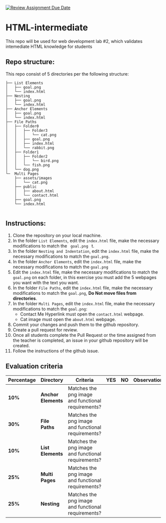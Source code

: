 [![Review Assignment Due Date](https://classroom.github.com/assets/deadline-readme-button-22041afd0340ce965d47ae6ef1cefeee28c7c493a6346c4f15d667ab976d596c.svg)](https://classroom.github.com/a/hFCTbj29)
# HTML-intermediate
This repo will be used for web development lab #2, which validates intemediate HTML knowledge for students

## Repo structure:

This repo consist of 5 directories per the following structure:<br />
```
├── List Elements
│   ├── goal.png
│   └── index.html
├── Nesting
│   ├── goal.png
│   └── index.html
├── Anchor Elements
│   ├── goal.png
│   └── index.html
├── File Paths
│   ├── Folder0
│   │   ├── Folder3
│   │   │   └── cat.png
│   │   ├── goal.png
│   │   ├── index.html
│   │   └── rabbit.png
│   ├── Folder1
│   │   ├── Folder2
│   │   │   └── bird.png
│   │   └── fish.png
│   └── dog.png
└─  Multi Pages
    ├── assets/images
    │   └── cat.png
    ├── public
    │   ├── about.html
    │   └── contact.html
    ├── goal.png
    └── index.html


```

## Instructions:
1. Clone the repository on your local machine.
2. In the folder  <code>List Elements</code>, edit the <code>index.html</code> file, make the necessary modifications to match the <code> goal.png </code> t.
3. In the folder  <code>Nesting and Indentation</code>, edit the <code>index.html</code> file, make the necessary modifications to match the <code>goal.png</code>.
4. In the folder  <code>Anchor Elements</code>, edit the <code>index.html</code> file, make the necessary modifications to match the <code>goal.png</code>
5. Edit the <code>index.html</code> file,  make the necessary modifications to match the <code>goal.png</code> on each folder, in this exercise you must add the 5 webpages you want with the text you want.
6. In the folder  <code>File Paths</code>, edit the <code>index.html</code> file, make the necessary modifications to match the <code>goal.png</code>, **Do Not move files from directories**.
7. In the folder  <code>Multi Pages</code>, edit the <code>index.html</code> file, make the necessary modifications to match the <code>goal.png</code>:
    *  Contact Me Hyperlink must open the <code>contact.html</code> webpage.
    *  Cat image must open the <code>about.html</code> webpage.
9. Commit your changes and push them to the github repository.
10. Create a pull request for review.
11. Once all students complete the Pull Request or the time assigned from the teacher is completed, an issue in your github repository will be created.
12. Follow the instructions of the github issue.

## Evaluation criteria

|  **Percentage**       |**Directory**       | **Criteria**                                   | **YES**       | **NO**        | **Observations** | 
|------------------------------------------|------------------------------------------|-----------------------------------------------|-------------------------------|--------------------------|--------------------------|
|  **10%**  |**Anchor Elements**  | Matches the png image and functional requirements?   |    |          |       | 
| **30%**  |**File Paths** |  Matches the png image and functional requirements?             |        |   |    | 
| **10%**  |**List Elements**      |  Matches the png image and functional requirements?       |        | |  | 
| **25%**  |**Multi Pages** | Matches the png image and functional requirements?         |    |    | | 
| **25%**  |**Nesting** | Matches the png image and functional requirements?         |    |    | | 

